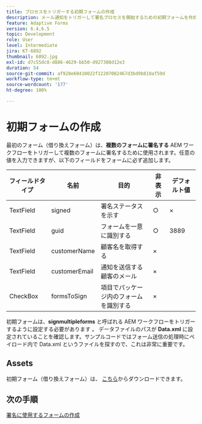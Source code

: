 ```yaml
---
title: プロセスをトリガーする初期フォームの作成
description: メール通知をトリガーして署名プロセスを開始するための初期フォームを作成します。
feature: Adaptive Forms
version: 6.4,6.5
topic: Development
role: User
level: Intermediate
jira: KT-6892
thumbnail: 6892.jpg
exl-id: d7c55dc8-d886-4629-bb50-d927308d12e3
duration: 54
source-git-commit: af928e60410022f12207082467d3bd9b818af59d
workflow-type: tm+mt
source-wordcount: '177'
ht-degree: 100%

---
```


# 初期フォームの作成

最初のフォーム（借り換えフォーム）は、**複数のフォームに署名する** AEM ワークフローをトリガーして複数のフォームに署名するために使用されます。任意の値を入力できますが、以下のフィールドをフォームに必ず追加します。

| フィールドタイプ | 名前 | 目的 | 非表示 | デフォルト値 |
| ------------------------|---------------------------------------|--------------------|--------|----------------- |
| TextField | signed | 署名ステータスを示す | ○ | × |
| TextField | guid | フォームを一意に識別する | ○ | 3889 |
| TextField | customerName | 顧客名を取得する | × |
| TextField | customerEmail | 通知を送信する顧客のメール | × |
| CheckBox | formsToSign | 項目でパッケージ内のフォームを識別する | × |

初期フォームは、**signmultipleforms** と呼ばれる AEM ワークフローをトリガーするように設定する必要があります 。
データファイルのパスが **Data.xml** に設定されていることを確認します。サンプルコードではフォーム送信の処理時にペイロード内で Data.xml というファイルを探すので、これは非常に重要です。

## Assets

初期フォーム（借り換えフォーム）は、 [こちら](assets/refinance-form.zip)からダウンロードできます。

## 次の手順

[署名に使用するフォームの作成](./create-forms-for-signing.md)
